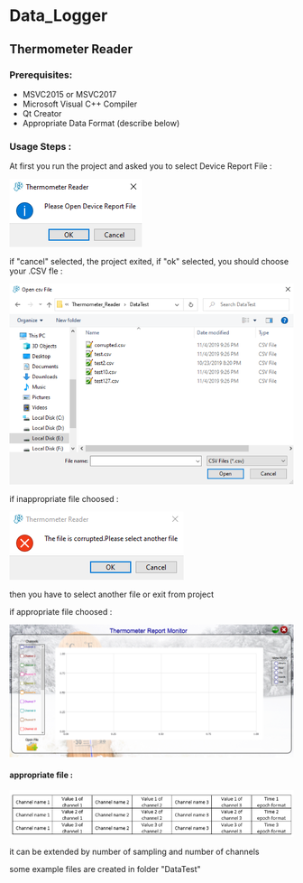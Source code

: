 # Data_Logger

## Thermometer Reader

### Prerequisites:

- MSVC2015 or MSVC2017
- Microsoft Visual C++ Compiler
- Qt Creator
- Appropriate Data Format (describe below)

### Usage Steps :

At first you run the project and asked you to select Device Report File :

![first_step test](Thermometer_Reader/Step_of_project/sample_1.png)

if "cancel" selected, the project exited, if "ok" selected, you should choose your .CSV fle :

![second_step test](Thermometer_Reader/Step_of_project/sample_2.png)

if inappropriate file choosed :

![third_step test](Thermometer_Reader/Step_of_project/sample_3.png)

then you have to select another file or exit from project 

if appropriate file choosed :

![forth_step test](Thermometer_Reader/Step_of_project/sample_4.png)

#### appropriate file :

![fifth_step test](Thermometer_Reader/Step_of_project/appropriate_file.png)
 
it can be extended by number of sampling and number of channels

some example files are created in folder "DataTest"
